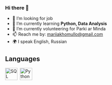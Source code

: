 ### Hi there 👋


- 🔭 I’m looking for job 
- 📝 I’m currently learning **Python, Data Analysis**
- 🌱 I’m currently volunteering for Parki ar Minda
- 📫 Reach me by: mariiakhomullo@gmail.com
- 🌍 I speak English, Russian

## Languages

<img src="https://cdn.jsdelivr.net/gh/devicons/devicon/icons/postgresql/postgresql-original.svg" title="SQL" width="40" height="40"/>&nbsp;
<img src="https://cdn.jsdelivr.net/gh/devicons/devicon/icons/python/python-original.svg" title="Python" width="40" height="40"/>

          
